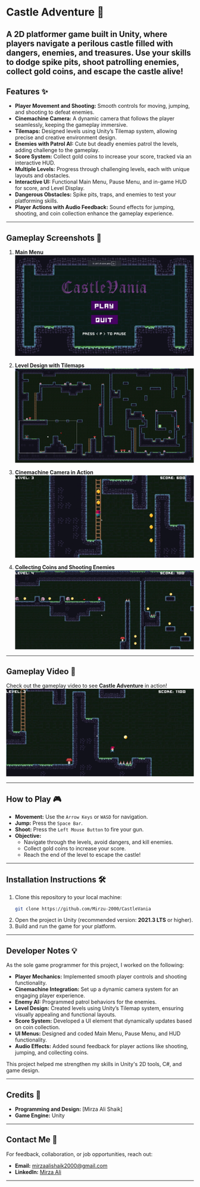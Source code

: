# **Castle Adventure** 🏰  
A 2D platformer game built in Unity, where players navigate a perilous castle filled with dangers, enemies, and treasures. 
Use your skills to dodge spike pits, shoot patrolling enemies, collect gold coins, 
and escape the castle alive!
---

## **Features** ✨  

- **Player Movement and Shooting:** Smooth controls for moving, jumping, and shooting to defeat enemies.  
- **Cinemachine Camera:** A dynamic camera that follows the player seamlessly, keeping the gameplay immersive.  
- **Tilemaps:** Designed levels using Unity’s Tilemap system, allowing precise and creative environment design.  
- **Enemies with Patrol AI:** Cute but deadly enemies patrol the levels, adding challenge to the gameplay.  
- **Score System:** Collect gold coins to increase your score, tracked via an interactive HUD.  
- **Multiple Levels:** Progress through challenging levels, each with unique layouts and obstacles.  
- **Interactive UI:** Functional Main Menu, Pause Menu, and in-game HUD for score, and Level Display.  
- **Dangerous Obstacles:** Spike pits, traps, and enemies to test your platforming skills.  
- **Player Actions with Audio Feedback:** Sound effects for jumping, shooting, and coin collection enhance the gameplay experience.  

---

## **Gameplay Screenshots** 📸  

1. **Main Menu**  
   ![Main Menu](ScreenShots/MainMenuScreenshot.png)  

2. **Level Design with Tilemaps**  
   ![Tilemap Design](ScreenShots/LevelsDesign-TileMapsScreenshot.png)  

3. **Cinemachine Camera in Action**  
   ![Cinemachine Camera](ScreenShots/CineMachineScreenshot.png)  

4. **Collecting Coins and Shooting Enemies**  
   ![Gameplay](ScreenShots/ShootingEnemiesScreenshot.png)  

---

## **Gameplay Video** 🎥  

Check out the gameplay video to see **Castle Adventure** in action!  
[![Watch the gameplay video](ScreenShots/GamePlay.png)](https://www.youtube.com/watch?v=toet0yVyqRg)

---

## **How to Play** 🎮  

- **Movement:** Use the `Arrow Keys` or `WASD` for navigation.  
- **Jump:** Press the `Space Bar`.  
- **Shoot:** Press the `Left Mouse Button` to fire your gun.  
- **Objective:**  
  - Navigate through the levels, avoid dangers, and kill enemies.  
  - Collect gold coins to increase your score.  
  - Reach the end of the level to escape the castle!  

---

## **Installation Instructions** 🛠️  

1. Clone this repository to your local machine:  
   ```bash
   git clone https://github.com/Mirzu-2000/CastleVania
   ```  
2. Open the project in Unity (recommended version: **2021.3 LTS** or higher).  
3. Build and run the game for your platform.  

---

## **Developer Notes** 💡  

As the sole game programmer for this project, I worked on the following:  

- **Player Mechanics:** Implemented smooth player controls and shooting functionality.  
- **Cinemachine Integration:** Set up a dynamic camera system for an engaging player experience.  
- **Enemy AI:** Programmed patrol behaviors for the enemies.  
- **Level Design:** Created levels using Unity’s Tilemap system, ensuring visually appealing and functional layouts.  
- **Score System:** Developed a UI element that dynamically updates based on coin collection.  
- **UI Menus:** Designed and coded Main Menu, Pause Menu, and HUD functionality.  
- **Audio Effects:** Added sound feedback for player actions like shooting, jumping, and collecting coins.  

This project helped me strengthen my skills in Unity's 2D tools, C#, and game design.  

---

## **Credits** 🎨  

- **Programming and Design:** [Mirza Ali Shaik]  
- **Game Engine:** Unity  
---

## **Contact Me** 📧  

For feedback, collaboration, or job opportunities, reach out:  
- **Email:** mirzaalishaik2000@gmail.com  
- **LinkedIn:** [Mirza Ali](https://www.linkedin.com/in/mirza-ali-63921b191/)  

---

